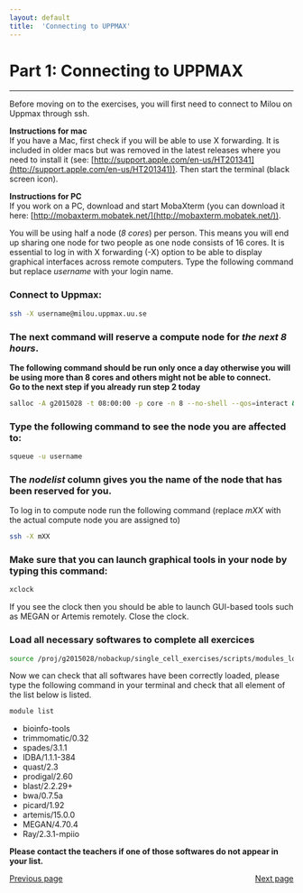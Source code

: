 ```yaml
---
layout: default
title:  'Connecting to UPPMAX'
---
```


# Part 1: Connecting to UPPMAX  
---

Before moving on to the exercises, you will first need to connect to Milou on Uppmax through ssh.   

**Instructions for mac**  
If you have a Mac, first check if you will be able to use X forwarding. 
It is included in older macs but was removed in the latest releases where you need to install it (see: [http://support.apple.com/en-us/HT201341](http://support.apple.com/en-us/HT201341)). 
Then start the terminal (black screen icon). 

**Instructions for PC**  
If you work on a PC, download and start MobaXterm (you can download it here: [http://mobaxterm.mobatek.net/](http://mobaxterm.mobatek.net/)).  


You will be using half a node (*8 cores*) per person. This means you will end up sharing one node for two people as one node consists of 16 cores.
It is essential to log in with X forwarding (-X) option to be able to display graphical interfaces across remote computers.
Type the following command but replace *username* with your login name.  

### Connect to Uppmax:

```sh
ssh -X username@milou.uppmax.uu.se
```

### The next command will reserve a compute node for *the next 8 hours*.  
**The following command should be run only once a day otherwise you will be using more than 8 cores and others might not be able to connect.  
Go to the next step if you already run step 2 today**  

```sh
salloc -A g2015028 -t 08:00:00 -p core -n 8 --no-shell --qos=interact &
```

### Type the following command to see the node you are affected to: 

```sh
squeue -u username
```

### The *nodelist* column gives you the name of the node that has been reserved for you.  
To log in to compute node run the following command (replace *mXX* with the actual compute node you are assigned to)  

```sh
ssh -X mXX
```
### Make sure that you can launch graphical tools in your node by typing this command:  

```sh
xclock
```

If you see the clock then you should be able to launch GUI-based tools such as MEGAN or Artemis remotely. Close the clock.

### Load all necessary softwares to complete all exercices  
```sh
source /proj/g2015028/nobackup/single_cell_exercises/scripts/modules_load
```

Now we can check that all softwares have been correctly loaded, please type the following command in your terminal and check that all element of the list below is listed.  

```sh
module list
```

* bioinfo-tools
* trimmomatic/0.32
* spades/3.1.1
* IDBA/1.1.1-384
* quast/2.3
* prodigal/2.60
* blast/2.2.29+
* bwa/0.7.5a
* picard/1.92
* artemis/15.0.0
* MEGAN/4.70.4
* Ray/2.3.1-mpiio

**Please contact the teachers if one of those softwares do not appear in your list.**


<div>
 <span style="float:left"><a class="btn btn-primary" href="sc_genome_assembly"> Previous page</a></span>
 <span style="float:right"><a class="btn btn-primary" href="scg_part2"> Next page</a></span>
</div>

<!---
Next, before you are able to use a specific bioinformatics tool it needs to be first loaded using the 'module load' command.  
For example, You can view the list of available modules by typing:  
```bash
module avail
```
This will list all the basic tools available but you won't see any bioinformatics tools available.  
Type q to return to the command prompt. To see the bioinformatics tools installed on Milou, type:  
```bash
module load bioinfo-tools
```
Then type:  
```bash
module avail
```
Now, you will see the bioinformatics tools installed on Milou that are categorized by the type of main tasks they perform.  
-->
